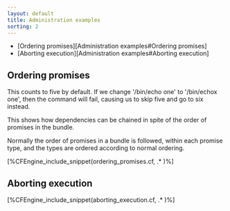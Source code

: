 ```yaml
---
layout: default
title: Administration examples
sorting: 2
---
```


* [Ordering promises][Administration examples#Ordering promises]
* [Aborting execution][Administration examples#Aborting execution]

## Ordering promises

This counts to five by default. If we change '/bin/echo one' to '/bin/echox one', then the command will fail, causing us to skip five and go to six instead.

This shows how dependencies can be chained in spite of the order of promises in the bundle.

Normally the order of promises in a bundle is followed, within each promise type, and the types are ordered according to normal ordering.

[%CFEngine_include_snippet(ordering_promises.cf, .* )%]

## Aborting execution

[%CFEngine_include_snippet(aborting_execution.cf, .* )%]
